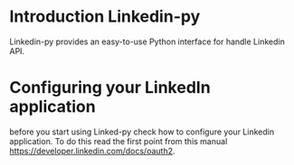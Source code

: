 # Introduction Linkedin-py

Linkedin-py provides an easy-to-use Python interface for handle Linkedin API.

# Configuring your LinkedIn application

before you start using Linked-py check how to configure your Linkedin application. To do this read the first point from
this manual https://developer.linkedin.com/docs/oauth2.


